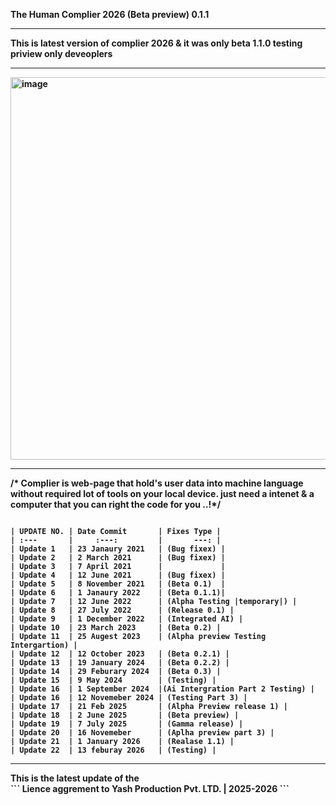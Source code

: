 <B>The Human Complier 2026 (Beta preview) 0.1.1<B><hr>
This is latest version of complier 2026 & it was only beta 1.1.0 testing priview only deveoplers<hr>
<img width="1366" height="612" alt="image" src="https://github.com/user-attachments/assets/726f3978-9cad-4d1e-ac4f-26b85a32327e" /><hr>

/* Complier is web-page that hold's user data into machine language without required lot of tools on your local device. just need a intenet & a computer that you can right the code for you ..!*/

```

| UPDATE NO. | Date Commit       | Fixes Type |
| :---       |     :---:         |       ---: |
| Update 1   | 23 Janaury 2021   | (Bug fixex) |
| Update 2   | 2 March 2021      | (Bug fixex) |
| Update 3   | 7 April 2021      |             |
| Update 4   | 12 June 2021      | (Bug fixex) |
| Update 5   | 8 November 2021   | (Beta 0.1)  |
| Update 6   | 1 Janaury 2022    | (Beta 0.1.1)|
| Update 7   | 12 June 2022      | (Alpha Testing |temporary|) |
| Update 8   | 27 July 2022      | (Release 0.1) |
| Update 9   | 1 December 2022   | (Integrated AI) |
| Update 10  | 23 March 2023     | (Beta 0.2) |
| Update 11  | 25 Augest 2023    | (Alpha preview Testing Intergartion) |
| Update 12  | 12 October 2023   | (Beta 0.2.1) |
| Update 13  | 19 January 2024   | (Beta 0.2.2) |
| Update 14  | 29 Feburary 2024  | (Beta 0.3) |
| Update 15  | 9 May 2024        | (Testing) |
| Update 16  | 1 September 2024  |(Ai Intergration Part 2 Testing) |
| Update 16  | 12 Novemeber 2024 | (Testing Part 3) |
| Update 17  | 21 Feb 2025       | (Alpha Preview release 1) |
| Update 18  | 2 June 2025       | (Beta preview) |
| Update 19  | 7 July 2025       | (Gamma release) |
| Update 20  | 16 Novemeber      | (Aplha preview part 3) |
| Update 21  | 1 January 2026    | (Realase 1.1) |
| Update 22  | 13 feburay 2026   | (Testing) |
```
<hr>
This is the latest update of the 
<br>
```
Lience aggrement to Yash Production Pvt. LTD. | 2025-2026
```
